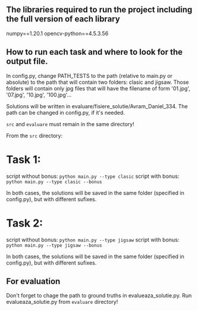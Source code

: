 ## The libraries required to run the project including the full version of each library

numpy==1.20.1
opencv-python==4.5.3.56

## How to run each task and where to look for the output file.

In config.py, change PATH_TESTS to the path (relative to main.py or absolute) to the path that will contain two folders: clasic and jigsaw. Those folders will contain only jpg files that will have the filename of form '01.jpg', '07.jpg', '10.jpg', '100.jpg'...

Solutions will be written in evaluare/fisiere_solutie/Avram_Daniel_334. The path can be changed in config.py, if it's needed.

```src``` and ```evaluare``` must remain in the same directory!

From the ```src``` directory:

# Task 1: 
script without bonus:   ```python main.py --type clasic```
script with bonus:      ```python main.py --type clasic --bonus```

In both cases, the solutions will be saved in the same folder (specified in config.py), but with different sufixes.

# Task 2:
script without bonus:   ```python main.py --type jigsaw```
script with bonus:      ```python main.py --type jigsaw --bonus```

In both cases, the solutions will be saved in the same folder (specified in config.py), but with different sufixes.

## For evaluation
Don't forget to chage the path to ground truths in evalueaza_solutie.py. Run evalueaza_solutie.py from ```evaluare``` directory!